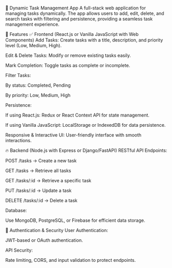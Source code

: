 📝 Dynamic Task Management App
A full-stack web application for managing tasks dynamically. The app allows users to add, edit, delete, and search tasks with filtering and persistence, providing a seamless task management experience.

🚀 Features
✅ Frontend (React.js or Vanilla JavaScript with Web Components)
Add Tasks: Create tasks with a title, description, and priority level (Low, Medium, High).

Edit & Delete Tasks: Modify or remove existing tasks easily.

Mark Completion: Toggle tasks as complete or incomplete.

Filter Tasks:

By status: Completed, Pending

By priority: Low, Medium, High

Persistence:

If using React.js: Redux or React Context API for state management.

If using Vanilla JavaScript: LocalStorage or IndexedDB for data persistence.

Responsive & Interactive UI: User-friendly interface with smooth interactions.

🔥 Backend (Node.js with Express or Django/FastAPI)
RESTful API Endpoints:

POST /tasks → Create a new task

GET /tasks → Retrieve all tasks

GET /tasks/:id → Retrieve a specific task

PUT /tasks/:id → Update a task

DELETE /tasks/:id → Delete a task

Database:

Use MongoDB, PostgreSQL, or Firebase for efficient data storage.

🔐 Authentication & Security
User Authentication:

JWT-based or OAuth authentication.

API Security:

Rate limiting, CORS, and input validation to protect endpoints.

